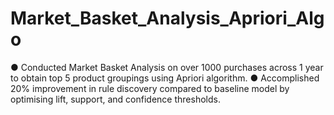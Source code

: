 # Market_Basket_Analysis_Apriori_Algo
● Conducted Market Basket Analysis on over 1000 purchases across 1 year to obtain top 5 product groupings using Apriori algorithm.
● Accomplished 20% improvement in rule discovery compared to baseline model by optimising lift, support, and confidence thresholds.
